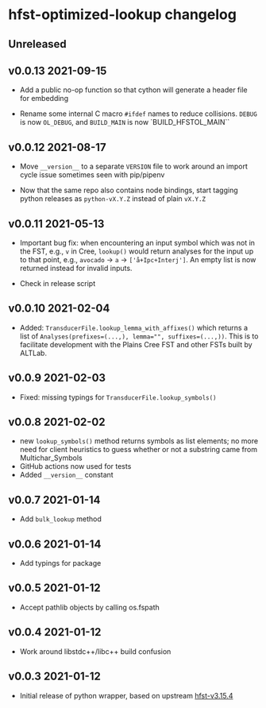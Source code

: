 # hfst-optimized-lookup changelog

## Unreleased

## v0.0.13 2021-09-15

  - Add a public no-op function so that cython will generate a header file
    for embedding

  - Rename some internal C macro `#ifdef` names to reduce collisions.
    `DEBUG` is now `OL_DEBUG`, and `BUILD_MAIN` is now `BUILD_HFSTOL_MAIN``

## v0.0.12 2021-08-17

  - Move `__version__` to a separate `VERSION` file to work around an
    import cycle issue sometimes seen with pip/pipenv

  - Now that the same repo also contains node bindings, start tagging
    python releases as `python-vX.Y.Z` instead of plain `vX.Y.Z`

## v0.0.11 2021-05-13

  - Important bug fix: when encountering an input symbol which was not in
    the FST, e.g., `v` in Cree, `lookup()` would return analyses for the
    input up to that point, e.g., `avocado` → `a` → `['å+Ipc+Interj']`. An
    empty list is now returned instead for invalid inputs.

  - Check in release script

## v0.0.10 2021-02-04

  - Added: `TransducerFile.lookup_lemma_with_affixes()` which returns
    a list of `Analyses(prefixes=(...,), lemma="", suffixes=(...,))`.
    This is to facilitate development with the Plains Cree FST and other
    FSTs built by ALTLab.

## v0.0.9 2021-02-03

  - Fixed: missing typings for `TransducerFile.lookup_symbols()`

## v0.0.8 2021-02-02

  - new `lookup_symbols()` method returns symbols as list elements; no more
    need for client heuristics to guess whether or not a substring came
    from Multichar_Symbols
  - GitHub actions now used for tests
  - Added `__version__` constant

## v0.0.7 2021-01-14

  - Add `bulk_lookup` method

## v0.0.6 2021-01-14

  - Add typings for package

## v0.0.5 2021-01-12

  - Accept pathlib objects by calling os.fspath

## v0.0.4 2021-01-12

  - Work around libstdc++/libc++ build confusion

## v0.0.3 2021-01-12

  - Initial release of python wrapper, based on upstream [hfst-v3.15.4]

[hfst-v3.15.4]: https://github.com/hfst/hfst/tree/v3.15.4
